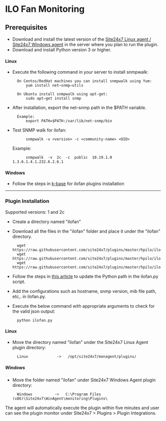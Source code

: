 # ILO Fan Monitoring
## Prerequisites

- Download and install the latest version of the [Site24x7 Linux agent / Site24x7 Windows agent](https://www.site24x7.com/app/client#/admin/inventory/add-monitor) in the server where you plan to run the plugin.
- Download and install Python version 3 or higher.

#### Linux 

- Execute the following command in your server to install snmpwalk: 

		On Centos/RedHat machines you can install snmpwalk using Yum:
			yum install net–snmp–utils

		On Ubuntu install snmpwalk using apt-get:
			sudo apt–get install snmp
- After installation, export the net-snmp path in the $PATH variable.

		Example:
			export PATH=$PATH:/var/lib/net-snmp/bin

- Test SNMP walk for ilofan:

			snmpwalk -v <version> -c <community-name> <OID>
	Example:

			snmpwalk  -v  2c  -c  public  10.19.1.0  1.3.6.1.4.1.232.6.2.6.1
		
#### Windows

- Follow the steps in [k-base](https://support.site24x7.com/portal/en/kb/articles/ilofan-monitoring-for-windows) for ilofan plugins installation

---

### Plugin Installation  

Supported versions: 1 and 2c

- Create a directory named "ilofan"
- Download all the files in the "ilofan" folder and place it under the "ilofan" directory.

		wget https://raw.githubusercontent.com/site24x7/plugins/master/hpilo/ilofan/ilofan.py
		wget https://raw.githubusercontent.com/site24x7/plugins/master/hpilo/ilofan/cpqhlth.mib
		wget https://raw.githubusercontent.com/site24x7/plugins/master/hpilo/ilofan/SNMPUtil.py
- Follow the steps in [this article](https://support.site24x7.com/portal/en/kb/articles/updating-python-path-in-a-plugin-script-for-linux-servers) to update the Python path in the ilofan.py script.
- Add the configurations such as hostname, snmp version, mib file path, etc,. in ilofan.py.
- Execute the below command with appropriate arguments to check for the valid json output:

		python ilofan.py 
		
#### Linux

- Move the directory named "ilofan" under the Site24x7 Linux Agent plugin directory: 

		Linux             ->   /opt/site24x7/monagent/plugins/
		
##### Windows 

- Move the folder named "ilofan" under Site24x7 Windows Agent plugin directory: 

		Windows          ->   C:\Program Files (x86)\Site24x7\WinAgent\monitoring\Plugins\
		
The agent will automatically execute the plugin within five minutes and user can see the plugin monitor under Site24x7 > Plugins > Plugin Integrations.







